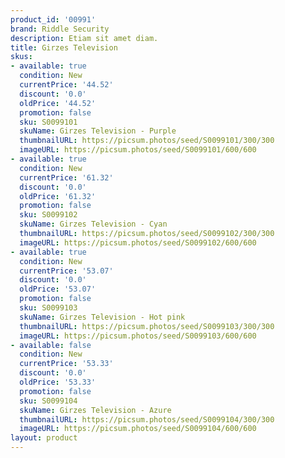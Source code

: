```yaml
---
product_id: '00991'
brand: Riddle Security
description: Etiam sit amet diam.
title: Girzes Television
skus:
- available: true
  condition: New
  currentPrice: '44.52'
  discount: '0.0'
  oldPrice: '44.52'
  promotion: false
  sku: S0099101
  skuName: Girzes Television - Purple
  thumbnailURL: https://picsum.photos/seed/S0099101/300/300
  imageURL: https://picsum.photos/seed/S0099101/600/600
- available: true
  condition: New
  currentPrice: '61.32'
  discount: '0.0'
  oldPrice: '61.32'
  promotion: false
  sku: S0099102
  skuName: Girzes Television - Cyan
  thumbnailURL: https://picsum.photos/seed/S0099102/300/300
  imageURL: https://picsum.photos/seed/S0099102/600/600
- available: true
  condition: New
  currentPrice: '53.07'
  discount: '0.0'
  oldPrice: '53.07'
  promotion: false
  sku: S0099103
  skuName: Girzes Television - Hot pink
  thumbnailURL: https://picsum.photos/seed/S0099103/300/300
  imageURL: https://picsum.photos/seed/S0099103/600/600
- available: false
  condition: New
  currentPrice: '53.33'
  discount: '0.0'
  oldPrice: '53.33'
  promotion: false
  sku: S0099104
  skuName: Girzes Television - Azure
  thumbnailURL: https://picsum.photos/seed/S0099104/300/300
  imageURL: https://picsum.photos/seed/S0099104/600/600
layout: product
---
```

